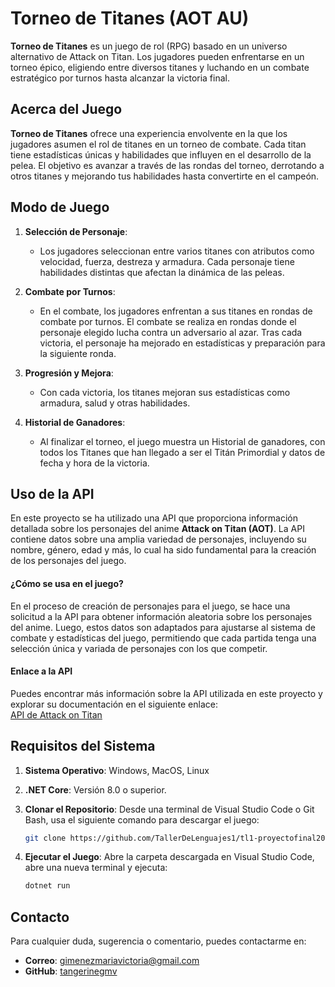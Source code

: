 # **Torneo de Titanes** (AOT AU)

**Torneo de Titanes** es un juego de rol (RPG) basado en un universo alternativo de Attack on Titan. Los jugadores pueden enfrentarse en un torneo épico, eligiendo entre diversos titanes y luchando en un combate estratégico por turnos hasta alcanzar la victoria final.

## **Acerca del Juego**

**Torneo de Titanes** ofrece una experiencia envolvente en la que los jugadores asumen el rol de titanes en un torneo de combate. Cada titan tiene estadísticas únicas y habilidades que influyen en el desarrollo de la pelea. El objetivo es avanzar a través de las rondas del torneo, derrotando a otros titanes y mejorando tus habilidades hasta convertirte en el campeón.

## **Modo de Juego**

1. **Selección de Personaje**:
   - Los jugadores seleccionan entre varios titanes con atributos como velocidad, fuerza, destreza y armadura. Cada personaje tiene habilidades distintas que afectan la dinámica de las peleas.

2. **Combate por Turnos**:
   - En el combate, los jugadores enfrentan a sus titanes en rondas de combate por turnos. El combate se realiza en rondas donde el personaje elegido lucha contra un adversario al azar. Tras cada victoria, el personaje ha mejorado en estadísticas y preparación para la siguiente ronda.

3. **Progresión y Mejora**:
   - Con cada victoria, los titanes mejoran sus estadísticas como armadura, salud y otras habilidades.
4. **Historial de Ganadores**:
   - Al finalizar el torneo, el juego muestra un Historial de ganadores, con todos los Titanes que han llegado a ser el Titán Primordial y datos de fecha y hora de la victoria.

## Uso de la API

En este proyecto se ha utilizado una API que proporciona información detallada sobre los personajes del anime **Attack on Titan (AOT)**. La API contiene datos sobre una amplia variedad de personajes, incluyendo su nombre, género, edad y más, lo cual ha sido fundamental para la creación de los personajes del juego.

#### ¿Cómo se usa en el juego?

En el proceso de creación de personajes para el juego, se hace una solicitud a la API para obtener información aleatoria sobre los personajes del anime. Luego, estos datos son adaptados para ajustarse al sistema de combate y estadísticas del juego, permitiendo que cada partida tenga una selección única y variada de personajes con los que competir.

#### Enlace a la API

Puedes encontrar más información sobre la API utilizada en este proyecto y explorar su documentación en el siguiente enlace:  
[API de Attack on Titan](https://www.attackontitanapi.com/)

## **Requisitos del Sistema**

1. **Sistema Operativo**: Windows, MacOS, Linux
2. **.NET Core**: Versión 8.0 o superior.
3. **Clonar el Repositorio**: Desde una terminal de Visual Studio Code o Git Bash, usa el siguiente comando para descargar el juego:
   
    ```bash
    git clone https://github.com/TallerDeLenguajes1/tl1-proyectofinal2024-tangerinegmv
    ```

4. **Ejecutar el Juego**: Abre la carpeta descargada en Visual Studio Code, abre una nueva terminal y ejecuta:
   
    ```bash
    dotnet run
    ```


## **Contacto**

Para cualquier duda, sugerencia o comentario, puedes contactarme en:

- **Correo**: gimenezmariavictoria@gmail.com
- **GitHub**: [tangerinegmv](https://github.com/tangerinegmv)

